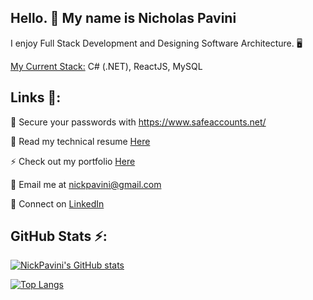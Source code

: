 ## Hello. 👋 My name is Nicholas Pavini


I enjoy Full Stack Development and Designing Software Architecture. 🖥️

<ins>My Current Stack:</ins> C# (.NET), ReactJS, MySQL

##  Links 🔗:

🔭 Secure your passwords with https://www.safeaccounts.net/

📄 Read my technical resume [Here](https://drive.google.com/file/d/1ws2l7BIj1ylF6gzA5t4YGl286y04qQLt/view?usp=sharing)

⚡ Check out my portfolio [Here](https://drive.google.com/file/d/1XmMy_zWICJ2oaUu8F_CgXucXMWXZkN6j/view?usp=sharing)

📧 Email me at nickpavini@gmail.com

💼 Connect on [LinkedIn](http://linkedin.com/in/nicholas-pavini)


## GitHub Stats ⚡:

[![NickPavini's GitHub stats](https://github-readme-stats.vercel.app/api?username=nickpavini&count_private=true&show_icons=true)](https://github.com/nickpavini/github-readme-stats)

[![Top Langs](https://github-readme-stats.vercel.app/api/top-langs/?username=nickpavini&layout=compact)](https://github.com/nickpavini/github-readme-stats)

<!--
**nickpavini/nickpavini** is a ✨ _special_ ✨ repository because its `README.md` (this file) appears on your GitHub profile.

Here are some ideas to get you started:


- 🔭 I’m currently working on ...
- 🌱 I’m currently learning ...
- 👯 I’m looking to collaborate on ...
- 🤔 I’m looking for help with ...
- 💬 Ask me about ...
- 📫 How to reach me: ...
- ⚡ Fun fact: ...
-->

